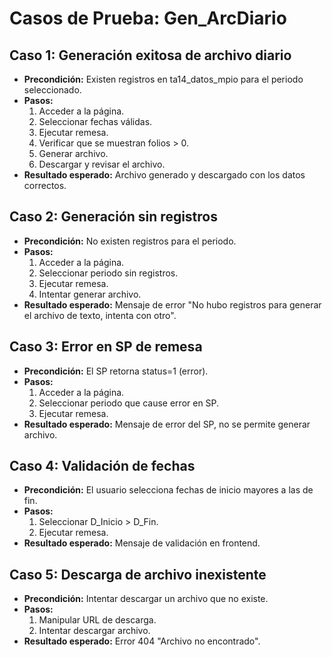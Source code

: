 # Casos de Prueba: Gen_ArcDiario

## Caso 1: Generación exitosa de archivo diario
- **Precondición:** Existen registros en ta14_datos_mpio para el periodo seleccionado.
- **Pasos:**
  1. Acceder a la página.
  2. Seleccionar fechas válidas.
  3. Ejecutar remesa.
  4. Verificar que se muestran folios > 0.
  5. Generar archivo.
  6. Descargar y revisar el archivo.
- **Resultado esperado:** Archivo generado y descargado con los datos correctos.

## Caso 2: Generación sin registros
- **Precondición:** No existen registros para el periodo.
- **Pasos:**
  1. Acceder a la página.
  2. Seleccionar periodo sin registros.
  3. Ejecutar remesa.
  4. Intentar generar archivo.
- **Resultado esperado:** Mensaje de error "No hubo registros para generar el archivo de texto, intenta con otro".

## Caso 3: Error en SP de remesa
- **Precondición:** El SP retorna status=1 (error).
- **Pasos:**
  1. Acceder a la página.
  2. Seleccionar periodo que cause error en SP.
  3. Ejecutar remesa.
- **Resultado esperado:** Mensaje de error del SP, no se permite generar archivo.

## Caso 4: Validación de fechas
- **Precondición:** El usuario selecciona fechas de inicio mayores a las de fin.
- **Pasos:**
  1. Seleccionar D_Inicio > D_Fin.
  2. Ejecutar remesa.
- **Resultado esperado:** Mensaje de validación en frontend.

## Caso 5: Descarga de archivo inexistente
- **Precondición:** Intentar descargar un archivo que no existe.
- **Pasos:**
  1. Manipular URL de descarga.
  2. Intentar descargar archivo.
- **Resultado esperado:** Error 404 "Archivo no encontrado".
